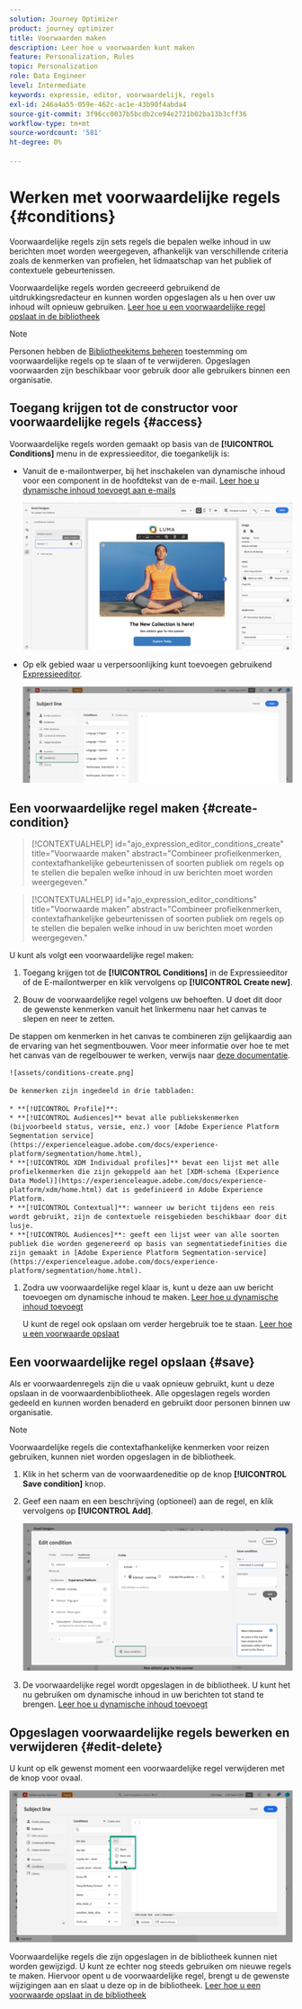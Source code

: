 ```yaml
---
solution: Journey Optimizer
product: journey optimizer
title: Voorwaarden maken
description: Leer hoe u voorwaarden kunt maken
feature: Personalization, Rules
topic: Personalization
role: Data Engineer
level: Intermediate
keywords: expressie, editor, voorwaardelijk, regels
exl-id: 246a4a55-059e-462c-ac1e-43b90f4abda4
source-git-commit: 3f96cc0037b5bcdb2ce94e2721b02ba13b3cff36
workflow-type: tm+mt
source-wordcount: '581'
ht-degree: 0%

---
```


# Werken met voorwaardelijke regels {#conditions}

Voorwaardelijke regels zijn sets regels die bepalen welke inhoud in uw berichten moet worden weergegeven, afhankelijk van verschillende criteria zoals de kenmerken van profielen, het lidmaatschap van het publiek of contextuele gebeurtenissen.

Voorwaardelijke regels worden gecreeerd gebruikend de uitdrukkingsredacteur en kunnen worden opgeslagen als u hen over uw inhoud wilt opnieuw gebruiken. [Leer hoe u een voorwaardelijke regel opslaat in de bibliotheek](#save)

>[!NOTE]
>
>Personen hebben de [Bibliotheekitems beheren](../administration/ootb-product-profiles.md) toestemming om voorwaardelijke regels op te slaan of te verwijderen. Opgeslagen voorwaarden zijn beschikbaar voor gebruik door alle gebruikers binnen een organisatie.

## Toegang krijgen tot de constructor voor voorwaardelijke regels {#access}

Voorwaardelijke regels worden gemaakt op basis van de **[!UICONTROL Conditions]** menu in de expressieeditor, die toegankelijk is:

* Vanuit de e-mailontwerper, bij het inschakelen van dynamische inhoud voor een component in de hoofdtekst van de e-mail. [Leer hoe u dynamische inhoud toevoegt aan e-mails](dynamic-content.md#emails)

  ![](assets/conditions-access-email.png)

* Op elk gebied waar u verpersoonlijking kunt toevoegen gebruikend [Expressieeditor](personalization-build-expressions.md).

  ![](assets/conditions-access-editor.png)

## Een voorwaardelijke regel maken {#create-condition}

>[!CONTEXTUALHELP]
>id="ajo_expression_editor_conditions_create"
>title="Voorwaarde maken"
>abstract="Combineer profielkenmerken, contextafhankelijke gebeurtenissen of soorten publiek om regels op te stellen die bepalen welke inhoud in uw berichten moet worden weergegeven."

>[!CONTEXTUALHELP]
>id="ajo_expression_editor_conditions"
>title="Voorwaarde maken"
>abstract="Combineer profielkenmerken, contextafhankelijke gebeurtenissen of soorten publiek om regels op te stellen die bepalen welke inhoud in uw berichten moet worden weergegeven."

U kunt als volgt een voorwaardelijke regel maken:

1. Toegang krijgen tot de **[!UICONTROL Conditions]** in de Expressieeditor of de E-mailontwerper en klik vervolgens op **[!UICONTROL Create new]**.

1. Bouw de voorwaardelijke regel volgens uw behoeften. U doet dit door de gewenste kenmerken vanuit het linkermenu naar het canvas te slepen en neer te zetten.

De stappen om kenmerken in het canvas te combineren zijn gelijkaardig aan de ervaring van het segmentbouwen. Voor meer informatie over hoe te met het canvas van de regelbouwer te werken, verwijs naar [deze documentatie](https://experienceleague.adobe.com/docs/experience-platform/segmentation/ui/segment-builder.html#rule-builder-canvas).

    ![assets/conditions-create.png]
    
    De kenmerken zijn ingedeeld in drie tabbladen:
    
    * **[!UICONTROL Profile]**:
    * **[!UICONTROL Audiences]** bevat alle publiekskenmerken (bijvoorbeeld status, versie, enz.) voor [Adobe Experience Platform Segmentation service](https://experienceleague.adobe.com/docs/experience-platform/segmentation/home.html),
    * **[!UICONTROL XDM Individual profiles]** bevat een lijst met alle profielkenmerken die zijn gekoppeld aan het [XDM-schema (Experience Data Model)](https://experienceleague.adobe.com/docs/experience-platform/xdm/home.html) dat is gedefinieerd in Adobe Experience Platform.
    * **[!UICONTROL Contextual]**: wanneer uw bericht tijdens een reis wordt gebruikt, zijn de contextuele reisgebieden beschikbaar door dit lusje.
    * **[!UICONTROL Audiences]**: geeft een lijst weer van alle soorten publiek die worden gegenereerd op basis van segmentatiedefinities die zijn gemaakt in [Adobe Experience Platform Segmentation-service](https://experienceleague.adobe.com/docs/experience-platform/segmentation/home.html).

1. Zodra uw voorwaardelijke regel klaar is, kunt u deze aan uw bericht toevoegen om dynamische inhoud te maken. [Leer hoe u dynamische inhoud toevoegt](dynamic-content.md)

   U kunt de regel ook opslaan om verder hergebruik toe te staan. [Leer hoe u een voorwaarde opslaat](#save)

## Een voorwaardelijke regel opslaan {#save}

Als er voorwaardenregels zijn die u vaak opnieuw gebruikt, kunt u deze opslaan in de voorwaardenbibliotheek. Alle opgeslagen regels worden gedeeld en kunnen worden benaderd en gebruikt door personen binnen uw organisatie.

>[!NOTE]
>
>Voorwaardelijke regels die contextafhankelijke kenmerken voor reizen gebruiken, kunnen niet worden opgeslagen in de bibliotheek.

1. Klik in het scherm van de voorwaardeneditie op de knop **[!UICONTROL Save condition]** knop.

1. Geef een naam en een beschrijving (optioneel) aan de regel, en klik vervolgens op **[!UICONTROL Add]**.

   ![](assets/conditions-name-description.png)

1. De voorwaardelijke regel wordt opgeslagen in de bibliotheek. U kunt het nu gebruiken om dynamische inhoud in uw berichten tot stand te brengen. [Leer hoe u dynamische inhoud toevoegt](dynamic-content.md)

## Opgeslagen voorwaardelijke regels bewerken en verwijderen {#edit-delete}

U kunt op elk gewenst moment een voorwaardelijke regel verwijderen met de knop voor ovaal.

![](assets/conditions-open.png)

Voorwaardelijke regels die zijn opgeslagen in de bibliotheek kunnen niet worden gewijzigd. U kunt ze echter nog steeds gebruiken om nieuwe regels te maken. Hiervoor opent u de voorwaardelijke regel, brengt u de gewenste wijzigingen aan en slaat u deze op in de bibliotheek. [Leer hoe u een voorwaarde opslaat in de bibliotheek](#save)
